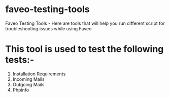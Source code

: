 # faveo-testing-tools
Faveo Testing Tools - Here are tools that will help you run different script for troubleshooting issues while using Faveo

# This tool is used to test the following tests:-
  1. Installation Requirements
  2. Incoming Mails
  3. Outgoing Mails
  4. Phpinfo
